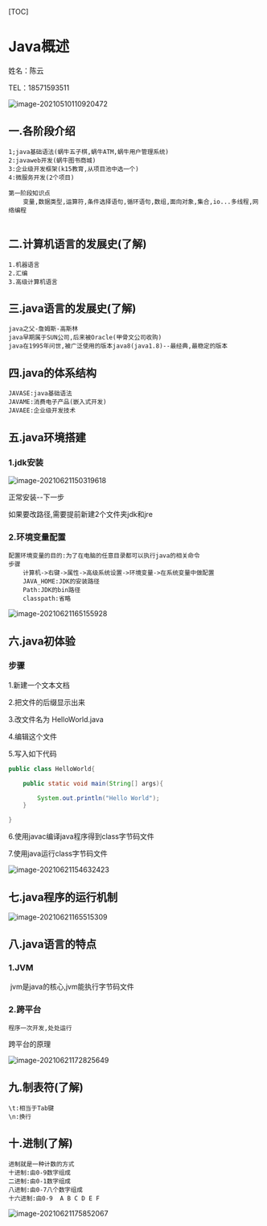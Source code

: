 [TOC]



# Java概述

姓名：陈云

TEL：18571593511

![image-20210510110920472](https://woniumd.oss-cn-hangzhou.aliyuncs.com/java/chenyun/20210510110920.png)

## 一.各阶段介绍

```
1;java基础语法(蜗牛五子棋,蜗牛ATM,蜗牛用户管理系统)
2:javaweb开发(蜗牛图书商城)
3:企业级开发框架(k15教育,从项目池中选一个)
4:微服务开发(2个项目)

第一阶段知识点
	变量,数据类型,运算符,条件选择语句,循环语句,数组,面向对象,集合,io...多线程,网络编程


```

## 二.计算机语言的发展史(了解)

```
1.机器语言
2.汇编
3.高级计算机语言
```

## 三.java语言的发展史(了解)

```
java之父-詹姆斯-高斯林
java早期属于SUN公司,后来被Oracle(甲骨文公司收购)
java在1995年问世,被广泛使用的版本java8(java1.8)--最经典,最稳定的版本
```

## 四.java的体系结构

```
JAVASE:java基础语法
JAVAME:消费电子产品(嵌入式开发)
JAVAEE:企业级开发技术
```

## 五.java环境搭建

### 1.jdk安装

![image-20210621150319618](https://woniumd.oss-cn-hangzhou.aliyuncs.com/java/chenyun/20210621150319.png)

正常安装--下一步

如果要改路径,需要提前新建2个文件夹jdk和jre

### 2.环境变量配置

```
配置环境变量的目的:为了在电脑的任意目录都可以执行java的相关命令
步骤
	计算机->右键->属性->高级系统设置->环境变量->在系统变量中做配置
	JAVA_HOME:JDK的安装路径
	Path:JDK的bin路径
	classpath:省略
```

![image-20210621165155928](https://woniumd.oss-cn-hangzhou.aliyuncs.com/java/chenyun/20210621165156.png)

## 六.java初体验

### 步骤

1.新建一个文本文档

2.把文件的后缀显示出来

3.改文件名为  HelloWorld.java

4.编辑这个文件

5.写入如下代码

```java
public class HelloWorld{

	public static void main(String[] args){

		System.out.println("Hello World");
	}

}
```

6.使用javac编译java程序得到class字节码文件

7.使用java运行class字节码文件

![image-20210621154632423](https://woniumd.oss-cn-hangzhou.aliyuncs.com/java/chenyun/20210621154632.png)



## 七.java程序的运行机制

![image-20210621165515309](https://woniumd.oss-cn-hangzhou.aliyuncs.com/java/chenyun/20210621165515.png)

## 八.java语言的特点

### 1.JVM

​	jvm是java的核心,jvm能执行字节码文件

### 2.跨平台

```
程序一次开发,处处运行
```

跨平台的原理

![image-20210621172825649](https://woniumd.oss-cn-hangzhou.aliyuncs.com/java/chenyun/20210621172825.png)

## 九.制表符(了解)

```
\t:相当于Tab键
\n:换行
```

## 十.进制(了解)

```
进制就是一种计数的方式
十进制:由0-9数字组成
二进制:由0-1数字组成
八进制:由0-7八个数字组成
十六进制:由0-9  A B C D E F
```

![image-20210621175852067](https://woniumd.oss-cn-hangzhou.aliyuncs.com/java/chenyun/20210621175852.png)
